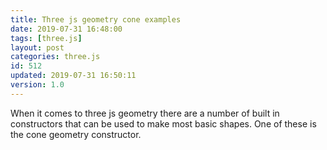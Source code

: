 ```yaml
---
title: Three js geometry cone examples
date: 2019-07-31 16:48:00
tags: [three.js]
layout: post
categories: three.js
id: 512
updated: 2019-07-31 16:50:11
version: 1.0
---
```


When it comes to three js geometry there are a number of built in constructors that can be used to make most basic shapes. One of these is the cone geometry constructor.

<!-- more -->
